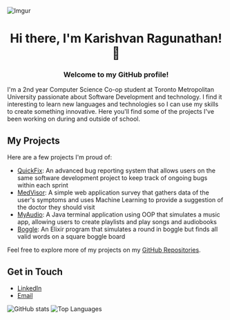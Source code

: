 ![Imgur](https://i.imgur.com/OoeJOfa.png)

<h1 align="center">Hi there, I'm Karishvan Ragunathan! 👋</h1>

<h3 align="center">Welcome to my GitHub profile! </h3>
  I'm a 2nd year Computer Science Co-op student at Toronto Metropolitan University passionate about Software Development and technology. I find it interesting to learn new languages and technologies so I can use my skills to create something innovative. Here you'll find some of the projects I've been working on during and outside of school.

## My Projects

Here are a few projects I'm proud of:

- [QuickFix](https://github.com/Karishvan/QuickFix): An advanced bug reporting system that allows users on the same software development project to keep track of ongoing bugs within each sprint
- [MedVisor](https://github.com/Karishvan/MedVisor): A simple web application survey that gathers data of the user's symptoms and uses Machine Learning to provide a suggestion of the doctor they should visit
- [MyAudio](https://github.com/Karishvan/MyAudio): A Java terminal application using OOP that simulates a music app, allowing users to create playlists and play songs and audiobooks
- [Boggle](https://github.com/Karishvan/Elixir-Boggle): An Elixir program that simulates a round in boggle but finds all valid words on a square boggle board

Feel free to explore more of my projects on my [GitHub Repositories](https://github.com/Karishvan?tab=repositories).

## Get in Touch

- [LinkedIn](https://www.linkedin.com/in/karishvanragunathan/)
- [Email](mailto:k1ragunathan@torontomu.ca)


![GitHub stats](https://github-readme-stats.vercel.app/api?username=Karishvan&show_icons=true&hide_border=true&bg_color=0d1117&text_color=ffffff&title_color=58a6ff&icon_color=58a6ff)
![Top Languages](https://github-readme-stats.vercel.app/api/top-langs/?username=Karishvan&layout=compact&hide_border=true&bg_color=0d1117&text_color=ffffff&title_color=58a6ff)
